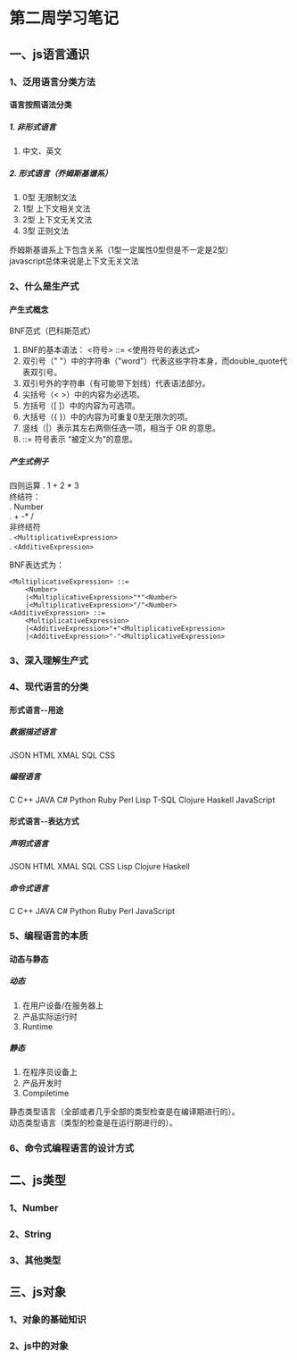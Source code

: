 # 第二周学习笔记

## 一、js语言通识

### 1、泛用语言分类方法  

#### 语言按照语法分类

##### 1. 非形式语言

1. 中文、英文

##### 2. 形式语言（乔姆斯基谱系）

1. 0型 无限制文法
2. 1型 上下文相关文法
3. 2型 上下文无关文法
4. 3型 正则文法

乔姆斯基谱系上下包含关系（1型一定属性0型但是不一定是2型）  
javascript总体来说是上下文无关文法  

### 2、什么是生产式  

#### 产生式概念

BNF范式（巴科斯范式）  

1. BNF的基本语法： <符号> ::= <使用符号的表达式>
2. 双引号（" "）中的字符串（"word"）代表这些字符本身，而double_quote代表双引号。
3. 双引号外的字符串（有可能带下划线）代表语法部分。
4. 尖括号（< >）中的内容为必选项。
5. 方括号（[ ]）中的内容为可选项。
6. 大括号（{ }）中的内容为可重复0至无限次的项。
7. 竖线（|）表示其左右两侧任选一项，相当于 OR 的意思。
8. ::= 符号表示 “被定义为”的意思。

##### 产生式例子

四则运算
. 1 + 2 * 3  
终结符：  
. Number  
. + -* /    
非终结符  
. `<MultiplicativeExpression>`  
. `<AdditiveExpression>`  

BNF表达式为：

```
<MultiplicativeExpression> ::=
    <Number>
    |<MultiplicativeExpression>"*"<Number>
    |<MultiplicativeExpression>"/"<Number>
<AdditiveExpression> ::=
    <MultiplicativeExpression>
    |<AdditiveExpression>"+"<MultiplicativeExpression>
    |<AdditiveExpression>"-"<MultiplicativeExpression>
```

### 3、深入理解生产式  

### 4、现代语言的分类  

#### 形式语言--用途

##### 数据描述语言

JSON HTML XMAL SQL CSS

##### 编程语言

C C++ JAVA C# Python Ruby Perl Lisp T-SQL Clojure Haskell JavaScript  

#### 形式语言--表达方式

##### 声明式语言

JSON HTML XMAL SQL CSS Lisp Clojure Haskell

##### 命令式语言

C C++ JAVA C# Python Ruby Perl JavaScript  

### 5、编程语言的本质  

#### 动态与静态

##### 动态

1. 在用户设备/在服务器上
2. 产品实际运行时
3. Runtime

##### 静态

1. 在程序员设备上
2. 产品开发时
3. Compiletime

静态类型语言（全部或者几乎全部的类型检查是在编译期进行的）。  
动态类型语言（类型的检查是在运行期进行的）。  

### 6、命令式编程语言的设计方式  

## 二、js类型  

### 1、Number  


### 2、String  

### 3、其他类型  

## 三、js对象  

### 1、对象的基础知识  

### 2、js中的对象
